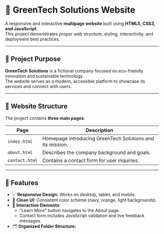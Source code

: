 # 🌿 GreenTech Solutions Website

A responsive and interactive **multipage website** built using **HTML5, CSS3, and JavaScript**.  
This project demonstrates proper web structure, styling, interactivity, and deployment best practices.

---

## 🚀 Project Purpose

**GreenTech Solutions** is a fictional company focused on eco-friendly innovation and sustainable technology.  
The website serves as a modern, accessible platform to showcase its services and connect with users.

---

## 🧩 Website Structure

The project contains **three main pages**:

| Page | Description |
|------|--------------|
| `index.html` | Homepage introducing GreenTech Solutions and its mission. |
| `about.html` | Describes the company background and goals. |
| `contact.html` | Contains a contact form for user inquiries. |

---

## 🎨 Features

- ✅ **Responsive Design:** Works on desktop, tablet, and mobile.
- 🎨 **Clean UI:** Consistent color scheme (navy, orange, light backgrounds).
- 💬 **Interactive Elements:**
  - “Learn More” button navigates to the About page.
  - Contact form includes JavaScript validation and live feedback messages.
- 🗂️ **Organized Folder Structure:**
